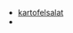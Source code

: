 - [kartofelsalat](https://www.przepisy.pl/przepis/kartoffelsalat-czyli-niemiecka-salatka-ziemniaczana)
- 